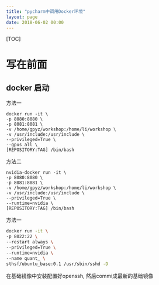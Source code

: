 ```yaml
---
title: "pycharm中调用Docker环境"
layout: page
date: 2018-06-02 00:00
---
```

[TOC]

# 写在前面


## docker 启动
方法一
```
docker run -it \
-p 8080:8080 \
-p 8081:8081 \
-v /home/gpyz/workshop:/home/li/workshop \
-v /usr/include:/usr/include \
--privileged=True \
--gpus all \
[REPOSITORY:TAG] /bin/bash
```
方法二
```
nvidia-docker run -it \
-p 8080:8080 \
-p 8081:8081 \
-v /home/gpyz/workshop:/home/li/workshop \
-v /usr/include:/usr/include \
--privileged=True \
--runtime=nvidia \
[REPOSITORY:TAG] /bin/bash

```

方法一

```bash
docker run -it \
-p 8022:22 \
--restart always \
--privileged=True \
--runtime=nvidia \
--name quant_ \
sthsf/ubuntu_base:0.1 /usr/sbin/sshd -D
```

在基础镜像中安装配置好openssh, 然后commi成最新的基础镜像
